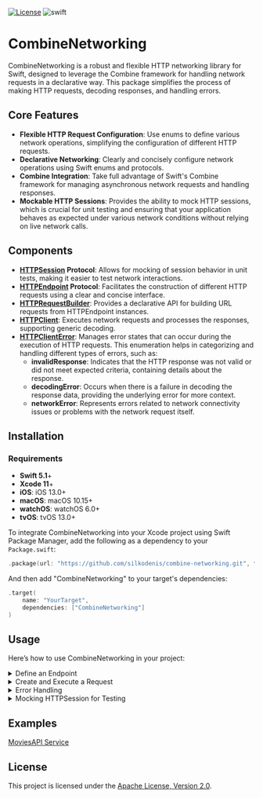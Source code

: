 [![License](https://img.shields.io/github/license/silkodenis/combine-http-client.svg)](https://github.com/silkodenis/combine-http-client/blob/main/LICENSE)
![swift](https://github.com/silkodenis/combine-http-client/actions/workflows/swift.yml/badge.svg?branch=main)

# CombineNetworking

CombineNetworking is a robust and flexible HTTP networking library for Swift, designed to leverage the Combine framework for handling network requests in a declarative way. This package simplifies the process of making HTTP requests, decoding responses, and handling errors.

## Core Features

- **Flexible HTTP Request Configuration**: Use enums to define various network operations, simplifying the configuration of different HTTP requests.
- **Declarative Networking**: Clearly and concisely configure network operations using Swift enums and protocols.
- **Combine Integration**: Take full advantage of Swift's Combine framework for managing asynchronous network requests and handling responses.
- **Mockable HTTP Sessions**: Provides the ability to mock HTTP sessions, which is crucial for unit testing and ensuring that your application behaves as expected under various network conditions without relying on live network calls.

## Components

- **[HTTPSession](https://github.com/silkodenis/combine-http-client/blob/main/Sources/CombineNetworking/HTTPSession.swift) Protocol**: Allows for mocking of session behavior in unit tests, making it easier to test network interactions.
- **[HTTPEndpoint](https://github.com/silkodenis/combine-http-client/blob/main/Sources/CombineNetworking/HTTPEndpoint.swift) Protocol**: Facilitates the construction of different HTTP requests using a clear and concise interface.
- **[HTTPRequestBuilder](https://github.com/silkodenis/combine-http-client/blob/main/Sources/CombineNetworking/HTTPRequestBuilder.swift)**: Provides a declarative API for building URL requests from HTTPEndpoint instances.
- **[HTTPClient](https://github.com/silkodenis/combine-http-client/blob/main/Sources/CombineNetworking/HTTPClient.swift)**: Executes network requests and processes the responses, supporting generic decoding.
- **[HTTPClientError](https://github.com/silkodenis/combine-http-client/blob/main/Sources/CombineNetworking/HTTPClient.swift)**: Manages error states that can occur during the execution of HTTP requests. This enumeration helps in categorizing and handling different types of errors, such as:
  - **invalidResponse**: Indicates that the HTTP response was not valid or did not meet expected criteria, containing details about the response.
  - **decodingError**: Occurs when there is a failure in decoding the response data, providing the underlying error for more context.
  - **networkError**: Represents errors related to network connectivity issues or problems with the network request itself.
 



## Installation

### Requirements

- **Swift 5.1**+
- **Xcode 11**+
- **iOS**: iOS 13.0+
- **macOS**: macOS 10.15+
- **watchOS**: watchOS 6.0+
- **tvOS**: tvOS 13.0+

To integrate CombineNetworking into your Xcode project using Swift Package Manager, add the following as a dependency to your `Package.swift`:

```swift
.package(url: "https://github.com/silkodenis/combine-networking.git", from: "1.0.0")
```

And then add "CombineNetworking" to your target's dependencies:

```swift
.target(
    name: "YourTarget",
    dependencies: ["CombineNetworking"]
)
```
  
## Usage
Here’s how to use CombineNetworking in your project:

<details>
<summary>Define an Endpoint</summary>
    
First, define your endpoints using the HTTPEndpoint protocol:

```swift
enum Endpoint {
    case createUser
    case fetchUser(id: Int)
    case updateUser(id: Int)
    case deleteUser(id: Int)
}

extension Endpoint: HTTPEndpoint {
    var baseURL: URL {
        return URL(string: "https://api.example.com")!
    }
    
    var path: String {
        switch self {
        case .createUser:
            return "/users"
        case .fetchUser(let id), .updateUser(let id), .deleteUser(let id):
            return "/users/\(id)"
        }
    }
    
    var method: HTTPMethod {
        switch self {
        case .createUser:
            return .post
        case .fetchUser:
            return .get
        case .updateUser:
            return .put
        case .deleteUser:
            return .delete
        }
    }
    
    var headers: [String: String]? {
        return ["Content-Type": "application/json"]
    }
    
    var parameters: [String: Any]? {
        switch self {
        case .createUser, .updateUser:
            return ["param": "value"]  // Example parameters.
        default:
            return nil
        }
    }
}
```
</details>

<details>
<summary>Create and Execute a Request</summary>
Then, create an HTTPClient instance to execute the request:

```swift
let builder = HTTPRequestBuilder<Endpoint>(jsonEncoder: JSONEncoder())
let client = HTTPClient(jsonDecoder: JSONDecoder(), session: URLSession.shared)

func fetchUser(id: Int) -> AnyPublisher<UserDataDTO, Error> {
        builder.request(.fetchUser(id: id))
            .flatMap(client.execute)
            .eraseToAnyPublisher()
}
```

Replace `UserDataDTO` with the appropriate data model expected from the API. Ensure that this model conforms to the `Codable` protocol, which enables it to be easily decoded from JSON or encoded to JSON, depending on your needs.
</details>


<details>
<summary>Error Handling</summary>
Here's how you might call fetchUser and handle various potential errors:
  
```swift
fetchUser(id: 123)
    .sink(receiveCompletion: { completion in
        switch completion {
        case .finished:
            print("Fetch completed successfully.")
        case .failure(let error):
            switch error {
            case let HTTPClientError.invalidResponse(details):
                print("Invalid response: Status code \(details.statusCode). Description: \(details.description ?? "No description")")
            case let HTTPClientError.decodingError(decodingError):
                print("Decoding error: \(decodingError.localizedDescription)")
            case let HTTPClientError.networkError(networkError):
                print("Network error: \(networkError.localizedDescription)")
            default:
                print("An unexpected error occurred: \(error.localizedDescription)")
            }
        }
    }, receiveValue: { userData in
        print("Received user data: \(userData)")
    })
    .store(in: &cancellables)
```

### Understanding the Errors
- **Invalid Response**: Occurs when the server's response doesn't meet the expected criteria, such as an incorrect status code or malformed headers.
- **Decoding Error**: Happens if the JSONDecoder cannot decode the response data into the expected UserDataDTO format.
- **Network Error**: Includes all errors related to connectivity issues, such as timeouts or lack of internet connection.
This approach ensures that your application can gracefully handle different error scenarios, providing a better user experience by dealing with errors appropriately.

</details>
  
<details>
<summary>Mocking HTTPSession for Testing</summary>
You can create a mock session that simulates network responses for testing. This approach is beneficial for unit tests where you want to control the inputs and outputs strictly:

```swift
struct MockSession: HTTPSession {
    func dataTask(for request: URLRequest) -> AnyPublisher<HTTPResponse, URLError> {
        return Fail(error: URLError(.notConnectedToInternet)).eraseToAnyPublisher()
    }
}

// Example of using a mock session:
let mock = HTTPClient(jsonDecoder: JSONDecoder(), session: MockSession())
let real = HTTPClient(jsonDecoder: JSONDecoder(), session: URLSession.shared)
```

</details>

## Examples
[MoviesAPI Service](https://github.com/silkodenis/combine-http-client/tree/main/Examples/MoviesAPI)

## License
This project is licensed under the [Apache License, Version 2.0](LICENSE).
